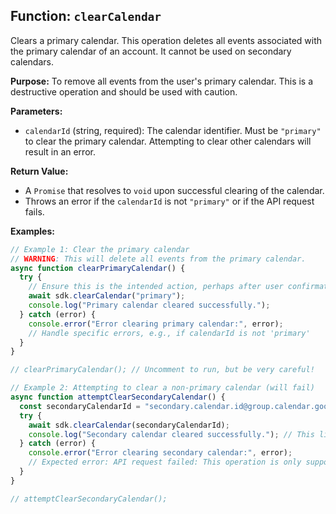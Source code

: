 ## Function: `clearCalendar`

Clears a primary calendar. This operation deletes all events associated with the primary calendar of an account. It cannot be used on secondary calendars.

**Purpose:**
To remove all events from the user's primary calendar. This is a destructive operation and should be used with caution.

**Parameters:**
- `calendarId` (string, required): The calendar identifier. Must be `"primary"` to clear the primary calendar. Attempting to clear other calendars will result in an error.

**Return Value:**
- A `Promise` that resolves to `void` upon successful clearing of the calendar.
- Throws an error if the `calendarId` is not `"primary"` or if the API request fails.

**Examples:**
```typescript
// Example 1: Clear the primary calendar
// WARNING: This will delete all events from the primary calendar.
async function clearPrimaryCalendar() {
  try {
    // Ensure this is the intended action, perhaps after user confirmation.
    await sdk.clearCalendar("primary");
    console.log("Primary calendar cleared successfully.");
  } catch (error) {
    console.error("Error clearing primary calendar:", error);
    // Handle specific errors, e.g., if calendarId is not 'primary'
  }
}

// clearPrimaryCalendar(); // Uncomment to run, but be very careful!

// Example 2: Attempting to clear a non-primary calendar (will fail)
async function attemptClearSecondaryCalendar() {
  const secondaryCalendarId = "secondary.calendar.id@group.calendar.google.com";
  try {
    await sdk.clearCalendar(secondaryCalendarId);
    console.log("Secondary calendar cleared successfully."); // This line will not be reached
  } catch (error) {
    console.error("Error clearing secondary calendar:", error);
    // Expected error: API request failed: This operation is only supported for primary calendars.
  }
}

// attemptClearSecondaryCalendar();
```